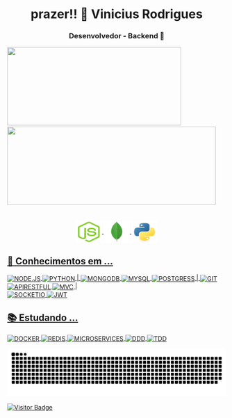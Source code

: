 <h1 align="center">prazer!! 👋 Vinicius Rodrigues</h1>
<h3 align="center">Desenvolvedor - Backend 💾</h3>

<div>
  <a href="https://github.com/Noctho01">
  <img height="180em" width="400px" src="https://github-readme-stats.vercel.app/api?username=Noctho01&show_icons=true&theme=dracula&include_all_commits=true&count_private=true"> 
  <img height="180em" width="480px" src="https://github-readme-stats.vercel.app/api/top-langs/?username=Noctho01&layout=compact&langs_count=7&theme=dracula">
</div>

<br>
<br>
<div align="center">
  <img align="center" height="50" width="60" src="https://raw.githubusercontent.com/devicons/devicon/master/icons/nodejs/nodejs-original.svg">
  <img align="center" height="50" width="60" src="https://raw.githubusercontent.com/devicons/devicon/master/icons/mongodb/mongodb-original.svg">
  <img align="center" height="50" width="60" src="https://raw.githubusercontent.com/devicons/devicon/master/icons/python/python-original.svg">
</div>

##
  
<h2>🧠 Conhecimentos em ...</h2>

<div>
  <img align="center" alt="NODE.JS" height="30" width="80" src="https://img.shields.io/badge/node.js-6DA55F?style=for-the-badge&logo=node.js&logoColor=white">
  <img align="center" alt="PYTHON" height="30" width="80" src="https://img.shields.io/badge/python-3670A0?style=for-the-badge&logo=python&logoColor=ffdd54"> | 
  
  <img align="center" alt="MONGODB" height="30" width="80" src="https://img.shields.io/badge/MongoDB-%234ea94b.svg?style=for-the-badge&logo=mongodb&logoColor=white">
  <img align="center" alt="MYSQL" height="30" width="80" src="https://img.shields.io/badge/mysql-%2300f.svg?style=for-the-badge&logo=mysql&logoColor=white">
  <img align="center" alt="POSTGRESS" height="30" width="80" src="https://img.shields.io/badge/postgres-%23316192.svg?style=for-the-badge&logo=postgresql&logoColor=white"> | 
  
  <img align="center" alt="GIT" height="30" width="60" src="https://img.shields.io/badge/git-%23F05033.svg?style=for-the-badge&logo=git&logoColor=white">
  <img align="center" alt="APIRESTFUL" height="30" width="80" src="https://img.shields.io/badge/REST-ful-green">
  <img align="center" alt="MVC" height="30" width="130" src="https://img.shields.io/badge/architecture-MVC-red"> | 
  <br>
  <img align="center" alt="SOCKETIO" height="30" width="80" src="https://img.shields.io/badge/Socket.io-black?style=for-the-badge&logo=socket.io&badgeColor=black">
  <img align="center" alt="JWT" height="30" width="80" src="https://img.shields.io/badge/JWT-black?style=for-the-badge&logo=JSON%20web%20tokens">
</div>

##

<h2>📚 Estudando ...</h2>

<div>
  <img align="center" alt="DOCKER" height="30" width="80" src="https://img.shields.io/badge/docker-%230db7ed.svg?style=for-the-badge&logo=docker&logoColor=white">
  <img align="center" alt="REDIS" height="30" width="80" src="https://img.shields.io/badge/redis-%23DD0031.svg?style=for-the-badge&logo=redis&logoColor=white">
  <img align="center" alt="MICROSERVICES" height="30" width="180" src="https://img.shields.io/badge/architecture-Microservices-blue">
  <img align="center" alt="DDD" height="30" width="180" src="https://img.shields.io/badge/DDD-Domain--Driven%20Design-yellow">
  <img align="center" alt="TDD" height="30" width="180" src="https://img.shields.io/badge/TDD-Test--Driven%20Development-lightgrey">
</div>
 
![Snake animation](https://raw.githubusercontent.com/Platane/snk/output/github-contribution-grid-snake.svg)

![Visitor Badge](https://visitor-badge.laobi.icu/badge?page_id=Noctho01.Noctho01)
